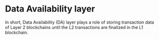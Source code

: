 # Data Availability layer

In short, Data Availability (DA) layer plays a role of storing transaction data of Layer 2 blockchains until the L2 transactions are finalized in the L1 blockchain.

